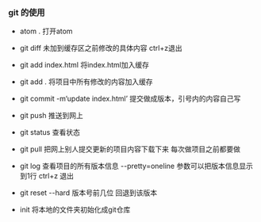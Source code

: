 
### git 的使用


- atom .  打开atom
- git diff  未加到缓存区之前修改的具体内容  ctrl+z退出

- git add index.html  将index.html加入缓存
- git add .  将项目中所有修改的内容加入缓存
- git commit -m‘update index.html’  提交做成版本，引号内的内容自己写
- git push  推送到网上
- git status    查看状态
- git pull 把网上别人提交更新的项目内容下载下来 每次做项目之前都要做
- git log  查看项目的所有版本信息 --pretty=oneline 参数可以把版本信息显示到1行
ctrl+z  退出
-  git reset --hard 版本号前几位    回退到该版本
- init 将本地的文件夹初始化成git仓库
